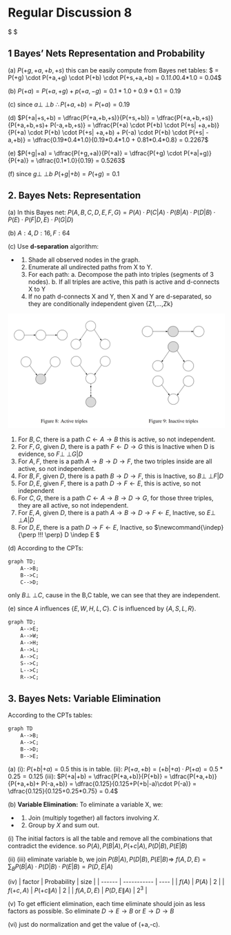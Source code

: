 # Regular Discussion 8

$ $

## 1 Bayes’ Nets Representation and Probability

(a)
$P(+g, +a, +b, +s)$ this can be easily compute from Bayes net tables:
$ = P(+g) \cdot P(+a,+g) \cdot P(+b) \cdot P(+s,+a,+b) = 0.1*1.0*0.4*1.0 = 0.04$

(b)
$P(+a) = P(+a, +g) + p(+a, -g) = 0.1*1.0 + 0.9*0.1 = 0.19$

(c)
since $\newcommand{\indep}{\perp \!\!\! \perp} a \indep b$
$\therefore P(+a, +b) = P(+a) = 0.19$

(d)
$P(+a|+s,+b) = \dfrac{P(+a,+b,+s)}{P(+s,+b)} = \dfrac{P(+a,+b,+s)}{P(+a,+b,+s)+ P(-a,+b,+s)} = \dfrac{P(+a) \cdot P(+b) \cdot P(+s| +a,+b)}{P(+a) \cdot P(+b) \cdot P(+s| +a,+b) + P(-a) \cdot P(+b) \cdot P(+s| -a,+b)} = \dfrac{0.19*0.4*1.0}{0.19*0.4*1.0 + 0.81*0.4*0.8} = 0.2267$

(e)
$P(+g|+a) = \dfrac{P(+g,+a)}{P(+a)} = \dfrac{P(+g) \cdot P(+a|+g)}{P(+a)} = \dfrac{0.1*1.0}{0.19} = 0.5263$

(f) since $\newcommand{\indep}{\perp \!\!\! \perp} g \indep b$
$P(+g|+b) = P(+g) = 0.1$


## 2. Bayes Nets: Representation 

(a)
In this Bayes net:
$P(A,B,C,D,E,F,G) = P(A)\cdot P(C|A) \cdot P(B|A) \cdot P(D|B) \cdot P(E) \cdot P(F|D,E) \cdot P(G|D)$

(b)
$A:4, D:16, F:64$

(c)
Use  **d-separation** algorithm:

* 1. Shade all observed nodes in the graph.
  2. Enumerate all undirected paths from X to Y.
  3. For each path:
        a. Decompose the path into triples (segments of 3 nodes).
        b. If all triples are active, this path is active and d-connects X to Y
  4. If no path d-connects X and Y, then X and Y are d-separated, so they are       conditionally independent given {Z1,...,Zk}

![图 0](images/afd6a1b29558490ec0159f3164f9eb8dc165684032bdc7430701ffadf631d5d6.png)  


1. For $B,C$, there is a path $C\leftarrow A \rightarrow B$ this is active, so not independent.
2. For $F,G$, given $D$, there is a path $F\leftarrow D \rightarrow G$ this is Inactive when D is evidence, so $\newcommand{\indep}{\perp \!\!\! \perp} F \indep G | D$
3. For $A,F$, there is a path $A \rightarrow B \rightarrow D \rightarrow F$, the two triples inside are all active, so not independent.
4. For $B,F$, given $D$, there is a path $B \rightarrow D \rightarrow F$, this is Inactive, so $\newcommand{\indep}{\perp \!\!\! \perp} B \indep F | D$
5. For $D,E$, given $F$, there is a path $D \rightarrow F \leftarrow E$, this is active, so not independent
6. For $C,G$, there is a path $C \leftarrow A \rightarrow B \rightarrow D \rightarrow G$, for those three triples, they are all active, so not independent.
7. For $E,A$, given $D$, there is a path $A \rightarrow B \rightarrow D \rightarrow F \leftarrow E$, Inactive, so $\newcommand{\indep}{\perp \!\!\! \perp} E \indep A | D$
8. For $D,E$, there is a path $D \rightarrow F \leftarrow E$, Inactive, so $\newcommand{\indep}{\perp \!\!\! \perp} D \indep E $

(d)
According to the CPTs:

```mermaid
graph TD;
    A-->B;
    B-->C;
    C-->D;
```

only $\newcommand{\indep}{\perp \!\!\! \perp} B \indep C$, cause in the B,C table, we can see that they are independent.

(e)
since $A$ influences $\{E, W, H, L, C\}$. $C$ is influenced by $\{A, S, L, R\}$.

```mermaid
graph TD;
    A-->E;
    A-->W;
    A-->H;
    A-->L;
    A-->C;
    S-->C;
    L-->C;
    R-->C;
```

## 3. Bayes Nets: Variable Elimination

According to the CPTs tables:

```mermaid
graph TD
    A-->B;
    A-->C;
    B-->D;
    B-->E;
```

(a)
(i): $P(+b|+a) = 0.5$ this is in table.
(ii): $P(+a,+b) = (+b|+a)\cdot P(+a) = 0.5*0.25 = 0.125$
(iii): $P(+a|+b) = \dfrac{P(+a,+b)}{P(+b)} = \dfrac{P(+a,+b)}{P(+a,+b)+ P(-a,+b)} = \dfrac{0.125}{0.125+P(+b|-a)\cdot P(-a)} = \dfrac{0.125}{0.125+0.25*0.75} = 0.4$

(b)
**Variable Elimination:**
To eliminate a variable X, we:

* 1. Join (multiply together) all factors involving $X$.
* 2. Group by $X$ and sum out.


(i) The initial factors is all the table and remove all the combinations that contradict the evidence.
so $P(A), P(B|A), P(+c|A), P(D|B), P(E|B)$

(ii) (iii)
eliminate variable b, we join $P(B|A), P(D|B), P(E|B) \Rightarrow$
$f(A,D,E) = \sum_{B} P(B|A)\cdot P(D|B) \cdot P(E|B) = P(D,E|A)$

(iv)
| factor | Probability | size |
| ------ | ----------- | ---- |
| $f(A)$ | $P(A)$ | $2$ |
| $f(+c,A)$ | $P(+c\|A)$ | $2$ |
| $f(A,D,E)$ | $P(D,E\|A)$ | $2^3$ |

(v)
To get efficient elimination, each time eliminate should join as less factors as possible.
So eliminate $D \rightarrow E \rightarrow B$ or $E \rightarrow D \rightarrow B$

(vi)
just do normalization and get the value of (+a,-c).

